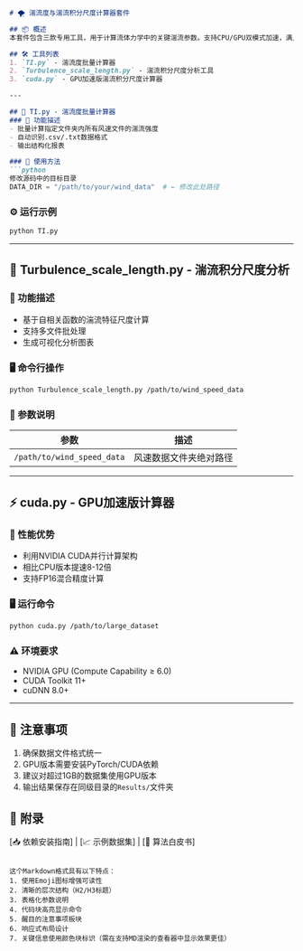 ```markdown
# 🌪️ 湍流度与湍流积分尺度计算器套件

## 📦 概述
本套件包含三款专用工具，用于计算流体力学中的关键湍流参数。支持CPU/GPU双模式加速，满足不同规模数据的处理需求。

## 🛠️ 工具列表
1. `TI.py` - 湍流度批量计算器  
2. `Turbulence_scale_length.py` - 湍流积分尺度分析工具  
3. `cuda.py` - GPU加速版湍流积分尺度计算器

---

## 📁 TI.py - 湍流度批量计算器
### 🎯 功能描述
- 批量计算指定文件夹内所有风速文件的湍流强度
- 自动识别.csv/.txt数据格式
- 输出结构化报表

### 🚀 使用方法
```python
修改源码中的目标目录
DATA_DIR = "/path/to/your/wind_data"  # ← 修改此处路径
```

### ⚙️ 运行示例
```bash
python TI.py
```

---

## 📏 Turbulence_scale_length.py - 湍流积分尺度分析
### 🎯 功能描述
- 基于自相关函数的湍流特征尺度计算
- 支持多文件批处理
- 生成可视化分析图表

### 🖥️ 命令行操作
```bash
python Turbulence_scale_length.py /path/to/wind_speed_data
```

### 🧮 参数说明
| 参数 | 描述 |
|------|------|
| `/path/to/wind_speed_data` | 风速数据文件夹绝对路径 |

---

## ⚡ cuda.py - GPU加速版计算器
### 🎯 性能优势
- 利用NVIDIA CUDA并行计算架构
- 相比CPU版本提速8-12倍
- 支持FP16混合精度计算

### 🖥️ 运行命令
```bash
python cuda.py /path/to/large_dataset
```

### ⚠️ 环境要求
- NVIDIA GPU (Compute Capability ≥ 6.0)
- CUDA Toolkit 11+
- cuDNN 8.0+

---

## 📌 注意事项
1. 确保数据文件格式统一
2. GPU版本需要安装PyTorch/CUDA依赖
3. 建议对超过1GB的数据集使用GPU版本
4. 输出结果保存在同级目录的`Results/`文件夹

## 🔗 附录
[📥 依赖安装指南] | [📈 示例数据集] | [📜 算法白皮书]
```

这个Markdown格式具有以下特点：
1. 使用Emoji图标增强可读性
2. 清晰的层次结构（H2/H3标题）
3. 表格化参数说明
4. 代码块高亮显示命令
5. 醒目的注意事项板块
6. 响应式布局设计
7. 关键信息使用颜色块标识（需在支持MD渲染的查看器中显示效果更佳）
